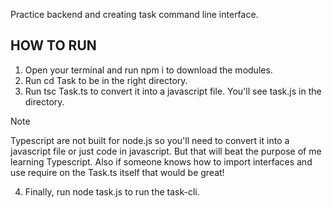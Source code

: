Practice backend and creating task command line interface.

## HOW TO RUN
1. Open your terminal and run npm i to download the modules.
2. Run cd Task to be in the right directory.
3. Run tsc Task.ts to convert it into a javascript file. You'll see task.js in the directory.
> [!NOTE]
> Typescript are not built for node.js so you'll need to convert it into a javascript file or just code in javascript. But that will beat the purpose of me learning Typescript.
> Also if someone knows how to import interfaces and use require on the Task.ts itself that would be great!

4. Finally, run node task.js to run the task-cli.

